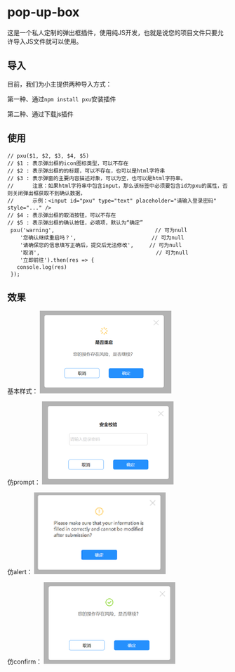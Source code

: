 # pop-up-box
这是一个私人定制的弹出框插件，使用纯JS开发，也就是说您的项目文件只要允许导入JS文件就可以使用。

## 导入
目前，我们为小主提供两种导入方式：

第一种、通过`npm install pxu`安装插件

第二种、通过下载js插件

## 使用
```
// pxu($1, $2, $3, $4, $5)
// $1 : 表示弹出框的icon图标类型，可以不存在
// $2 : 表示弹出框的的标题，可以不存在，也可以是html字符串
// $3 : 表示弹窗的主要内容描述对象，可以为空，也可以是html字符串。
//      注意：如果html字符串中包含input，那么该标签中必须要包含id为pxu的属性，否则关闭弹出框获取不到确认数据，
//      示例：<input id="pxu" type="text" placeholder="请输入登录密码" style="..." />
// $4 : 表示弹出框的取消按钮，可以不存在
// $5 : 表示弹出框的确认按钮，必填项，默认为“确定”
 pxu('warning',                                // 可为null
    '您确认继续重启吗？',                        // 可为null
    '请确保您的信息填写正确后，提交后无法修改',     // 可为null
    '取消',                                     // 可为null
    '立即前往').then(res => {
   console.log(res)
 });
```

## 效果

基本样式：
![基本样式](./image/base.jpg)

仿prompt：
![仿prompt](./image/prompt.jpg)

仿alert：
![仿alert](./image/alert.jpg)

仿confirm：
![仿alert](./image/confirm.jpg)
